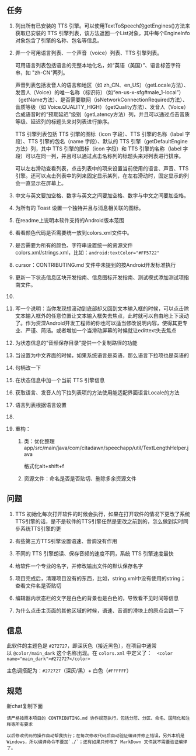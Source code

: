 ## 任务

1. 列出所有已安装的 TTS 引擎。可以使用TextToSpeech的getEngines()方法来获取已安装的 TTS 引擎列表，该方法返回一个List<EngineInfo>对象，其中每个EngineInfo对象包含了引擎的名称、包名等信息。

2. 弄一个可用语言列表、一个声音（voice）列表、TTS 引擎列表。
   
   可用语言列表包括语言的完整本地化名，如“英语（美国）”、语言标签字符串，如 "zh-CN"两列。  
   
   声音列表包括发音人的语言和地区（如 zh_CN、en_US）（getLocale方法）、发音人（Voice）的唯一名称（标识符）（如“en-us-x-sfg#male_1-local”）（getName方法）、是否需要联网（isNetworkConnectionRequired方法）、音质等级（如 Voice.QUALITY_HIGH）（getQuality方法）、发音人（Voice）合成语音时的“预期延迟”级别（getLatency方法）列，并且可以通过点击音质等级、延迟列的标题头来对列表进行排序。  
   
   TTS 引擎列表包括 TTS 引擎的图标（icon 字段）、TTS 引擎的名称（label 字段）、TTS 引擎的包名（name 字段）、默认的 TTS 引擎（getDefaultEngine方法）列，其中 TTS 引擎的图标（icon 字段）和 TTS 引擎的名称（label 字段）可以在同一列，并且可以通过点击名称列的标题头来对列表进行排序。
   
   可以左右滑动查看列表，点击列表中的项来设置当前使用的语言、声音、TTS 引擎。还可以点击列表中的列来固定显示某列，在左右滑动时，固定显示的列会一直显示在屏幕上。  

3. 中文与英文要加空格、数字与英文之间要加空格、数字与中文之间要加空格。

4. 为所有的 Toast 设置一个独特并且与消息相关联的图标。

5. 在readme上说明本软件支持的Android版本范围

6. 看看颜色代码是否需要统一放到colors.xml文件中。

7. 是否需要为所有的颜色、字符串设置统一的资源文件colors.xml/strings.xml，比如：`android:textColor="#FF5722"`

8. cursor：CONTRIBUTING.md 文件中未提到的按Android开发标准执行

9. 更新一下状态信息区块开发指南、信息图标开发指南、测试模式添加测试项指南文件。

10. 

11. 写一个说明：当你发现想滚动到底部却又回到文本输入框的时候，可以点击除文本输入框外的任意位置让文本输入框失去焦点，此时就可以自由地上下滚动了。作为资深Android开发工程师的你也可以适当修改说明内容，使得其更专业、严谨、简洁。或者增加一个当滑动屏幕的时候就让edittext失去焦点

12. 为状态信息的“音频保存目录”提供一个复制路径的功能

13. 当设置为中文界面的时候，如果系统语言是英语，那么语言下拉项也是英语的

14. 句柄改一下

15. 在状态信息中加一个当前 TTS 引擎信息

16. 获取语言、发音人的下拉列表项的方法使用能适配界面语言Locale的方法

17. 语言列表根据语言设置

18. 

19. 重构：
    
    1. 类：优化整理app/src/main/java/com/citadawn/speechapp/util/TextLengthHelper.java
       
       格式化alt+shift+f
    
    2. 资源文件：命名是否是否贴切、删除多余资源文件

## 问题

1. TTS 初始化每次打开软件的时候会执行，如果在打开软件的情况下更改了系统TTS引擎的话，是不是软件的TTS引擎任然是更改之前到的，怎么做到实时同步系统TTS引擎的更

2. 有些第三方TTS引擎设置语速、音调没有作用

3. 不同的 TTS 引擎朗读、保存音频的速度不同，系统 TTS 引擎速度最快

4. 给软件一个专业的名字，并修改输出文件的默认保存名字

5. 项目完成后，清理项目没有的东西，比如，string.xml中没有使用的string；查看文件名是否贴切

6. 编辑器内状态栏的文字是白色的背景也是白色的，导致看不见时间等信息

7. 为什么点击主页面的其他区域的时候，语速、音调的滑块上的原点会跳一下

## 信息

此软件的主题色是 `#272727`，即深灰色（接近黑色），在项目中通常以 `@color/main_dark` 这个名称出现。在 `colors.xml` 中定义了：`  <color name="main_dark">#272727</color>`

主色调搭配为：`#272727`（深灰/黑）+ 白色（`#FFFFFF`）

## 规范

新chat复制下面

```
请严格按照本项目的 CONTRIBUTING.md 协作规范执行，包括分层、分区、命名、国际化和注释等所有要求
```

```
以后修改代码的操作自动帮我执行；在每次修改代码后自动验证编译并修正错误，另外本机是 Windows，所以编译命令不要加`./`；还有如果只修改了 MarkDown 文件就不需要验证编译了。
```
